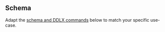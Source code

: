 ## Schema
Adapt the [schema and DDLX commands](./how-to-use#schema) below to match your specific use-case.